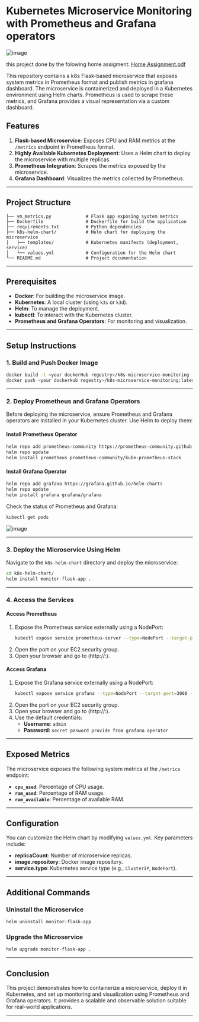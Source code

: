 # Kubernetes Microservice Monitoring with Prometheus and Grafana operators
![image](https://github.com/user-attachments/assets/b140fb7b-a187-4d07-a8a4-bb7b02ad2ca5)

this project done by the folowing home assigment: 
[Home Assignment.pdf](https://github.com/user-attachments/files/18310040/Home.Assignment.pdf)

This repository contains a k8s Flask-based microservice that exposes system metrics in Prometheus format and publish metrics in grafana dashboard. The microservice is containerized and deployed in a Kubernetes environment using Helm charts. Prometheus is used to scrape these metrics, and Grafana provides a visual representation via a custom dashboard.

## Features

1. **Flask-based Microservice**: Exposes CPU and RAM metrics at the `/metrics` endpoint in Prometheus format.
2. **Highly Available Kubernetes Deployment**: Uses a Helm chart to deploy the microservice with multiple replicas.
3. **Prometheus Integration**: Scrapes the metrics exposed by the microservice.
4. **Grafana Dashboard**: Visualizes the metrics collected by Prometheus.

---

## Project Structure

```
├── vm_metrics.py             # Flask app exposing system metrics
├── Dockerfile                # Dockerfile for build the application
├── requirements.txt          # Python dependencies
├── k8s-helm-chart/           # Helm chart for deploying the microservice
│   ├── templates/            # Kubernetes manifests (deployment, service)
│   └── values.yml            # Configuration for the Helm chart
└── README.md                 # Project documentation
```

---

## Prerequisites

- **Docker**: For building the microservice image.
- **Kubernetes**: A local cluster (using `k3s` or `k3d`).
- **Helm**: To manage the deployment.
- **kubectl**: To interact with the Kubernetes cluster.
- **Prometheus and Grafana Operators**: For monitoring and visualization.

---

## Setup Instructions

### 1. Build and Push Docker Image

```bash
docker build -t <your dockerHub regestry>/k8s-microservice-monitoring .
docker push <your dockerHub regestry>/k8s-microservice-monitoring:latest
```

---

### 2. Deploy Prometheus and Grafana Operators

Before deploying the microservice, ensure Prometheus and Grafana operators are installed in your Kubernetes cluster. Use Helm to deploy them:

#### Install Prometheus Operator

```bash
helm repo add prometheus-community https://prometheus-community.github.io/helm-charts
helm repo update
helm install prometheus prometheus-community/kube-prometheus-stack
```

#### Install Grafana Operator

```bash
helm repo add grafana https://grafana.github.io/helm-charts
helm repo update
helm install grafana grafana/grafana
```

Check the status of Prometheus and Grafana:

```bash
kubectl get pods
```
![image](https://github.com/user-attachments/assets/cf57c4f5-8985-42a4-ba48-727fdcc44071)

---

### 3. Deploy the Microservice Using Helm

Navigate to the `k8s-helm-chart` directory and deploy the microservice:

```bash
cd k8s-helm-chart/
helm install monitor-flask-app .
```

---

### 4. Access the Services

#### Access Prometheus


1. Expose the Prometheus service externally using a NodePort:
   ```bash
   kubectl expose service prometheus-server --type=NodePort --target-port=9090 --name=prometheus-server-ext

2. Open the port on your EC2 security group.
3. Open your browser and go to (http://<ec2-public-ip>:<PORT>).

#### Access Grafana

1. Expose the Grafana service externally using a NodePort:
   ```bash
   kubectl expose service grafana --type=NodePort --target-port=3000 --name=grafana-ext
   ```
2. Open the port on your EC2 security group.
3. Open your browser and go to (http://<ec2-public-ip>:<PORT>).
4. Use the default credentials:
   - **Username**: `admin`
   - **Password**: `secret pasword provide from grafana operator`

---

## Exposed Metrics

The microservice exposes the following system metrics at the `/metrics` endpoint:

- **`cpu_used`**: Percentage of CPU usage.
- **`ram_used`**: Percentage of RAM usage.
- **`ram_available`**: Percentage of available RAM.

---

## Configuration

You can customize the Helm chart by modifying `values.yml`. Key parameters include:

- **replicaCount**: Number of microservice replicas.
- **image.repository**: Docker image repository.
- **service.type**: Kubernetes service type (e.g., `ClusterIP`, `NodePort`).

---

## Additional Commands

### Uninstall the Microservice

```bash
helm uninstall monitor-flask-app
```

### Upgrade the Microservice

```bash
helm upgrade monitor-flask-app .
```

---


## Conclusion

This project demonstrates how to containerize a microservice, deploy it in Kubernetes, and set up monitoring and visualization using Prometheus and Grafana operators. 
It provides a scalable and observable solution suitable for real-world applications.

---
